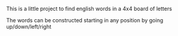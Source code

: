 This is a little project to find english words in a 4x4 board of letters

The words can be constructed starting in any position by going up/down/left/right


